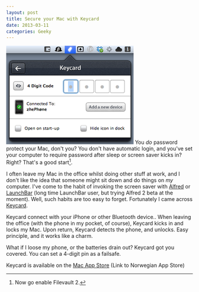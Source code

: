 ```yaml
---
layout: post
title: Secure your Mac with Keycard
date: 2013-03-11
categories: Geeky
---
```


![Image of KeyCard in action](/assets/img/keycard.png " ")
You *do* password protect your Mac, don't you? You don't have automatic login, and you've set your computer to require password after sleep or screen saver kicks in? Right? That's a good start[^filevault].

I often leave my Mac in the office whilst doing other stuff at work, and I don't like the idea that someone might sit down and do things on *my* computer. I've come to the habit of invoking the screen saver with [Alfred][alfred] or [LaunchBar][launchbar] (long time LaunchBar user, but trying Alfred 2 beta at the moment). Well, such habits are too easy to forget. Fortunately I came across [Keycard].

Keycard connect with your iPhone or other Bluetooth device.. When leaving the office (with the phone in my pocket, of course), Keycard kicks in and locks my Mac. Upon return, Keycard detects the phone, and unlocks. Easy principle, and it works like a charm.

What if I loose my phone, or the batteries drain out? Keycard got you covered. You can set a 4-digit pin as a failsafe.

Keycard is available on the [Mac App Store][macappstore] (Link to Norwegian App Store)

[alfred]: http://www.alfredapp.com "Alfred App"
[launchbar]: http://www.obdev.at/products/launchbar/index.html "LaunchBar 5"
[keycard]: http://www.keycardapp.com "Keycard"
[macappstore]: https://itunes.apple.com/no/app/keycard/id578513438?mt=12

[^filevault]: Now go enable Filevault 2.
